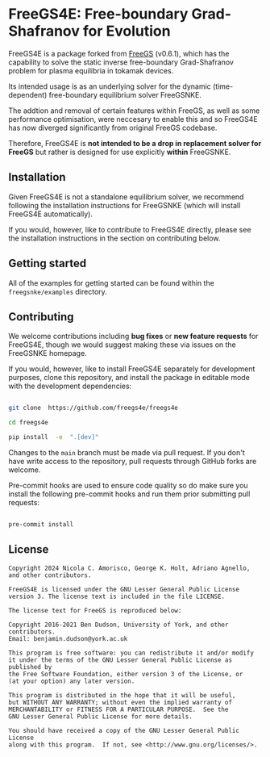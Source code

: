
# FreeGS4E: Free-boundary Grad-Shafranov for Evolution

FreeGS4E is a package forked from [FreeGS](https://github.com/freegs-plasma/freegs) (v0.6.1), which has the capability to solve the static inverse free-boundary Grad-Shafranov problem for plasma equilibria in tokamak devices.

Its intended usage is as an underlying solver for the dynamic (time-dependent) free-boundary equilibrium solver FreeGSNKE.

The addtion and removal of certain features within FreeGS, as well as some performance optimisation, were neccesary to enable this and so FreeGS4E has now diverged significantly from original FreeGS codebase.

Therefore, FreeGS4E is **not intended to be a drop in replacement solver for FreeGS** but rather is designed for use explicitly **within** FreeGSNKE.


## Installation

Given FreeGS4E is not a standalone equilibrium solver, we recommend following the installation instructions for FreeGSNKE (which will install FreeGS4E automatically). 

If you would, however, like to contribute to FreeGS4E directly, please see the installation instructions in the section on contributing below.

## Getting started

All of the examples for getting started can be found within the `freegsnke/examples` directory.


## Contributing

We welcome contributions including **bug fixes** or **new feature requests** for FreeGS4E, though we would suggest making these via issues on the FreeGSNKE homepage.

If you would, however, like to install FreeGS4E separately for development purposes, clone this repository, and install the package in editable mode with the development dependencies:

```bash

git clone  https://github.com/freegs4e/freegs4e

cd freegs4e

pip install  -e  ".[dev]"

```

Changes to the `main` branch must be made via pull request. If you don't have write access to the repository, pull requests through GitHub forks are welcome.

Pre-commit hooks are used to ensure code quality so do make sure you install the following pre-commit hooks and run them prior submitting pull requests:

```bash

pre-commit install

```

## License

    Copyright 2024 Nicola C. Amorisco, George K. Holt, Adriano Agnello, and other contributors.

    FreeGS4E is licensed under the GNU Lesser General Public License version 3. The license text is included in the file LICENSE.

    The license text for FreeGS is reproduced below:

    Copyright 2016-2021 Ben Dudson, University of York, and other contributors.
    Email: benjamin.dudson@york.ac.uk

    This program is free software: you can redistribute it and/or modify
    it under the terms of the GNU Lesser General Public License as published by
    the Free Software Foundation, either version 3 of the License, or
    (at your option) any later version.

    This program is distributed in the hope that it will be useful,
    but WITHOUT ANY WARRANTY; without even the implied warranty of
    MERCHANTABILITY or FITNESS FOR A PARTICULAR PURPOSE.  See the
    GNU Lesser General Public License for more details.

    You should have received a copy of the GNU Lesser General Public License
    along with this program.  If not, see <http://www.gnu.org/licenses/>.